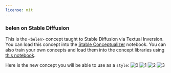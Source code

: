 ```yaml
---
license: mit
---
```

### belen on Stable Diffusion
This is the `<belen>` concept taught to Stable Diffusion via Textual Inversion. You can load this concept into the [Stable Conceptualizer](https://colab.research.google.com/github/huggingface/notebooks/blob/main/diffusers/stable_conceptualizer_inference.ipynb) notebook. You can also train your own concepts and load them into the concept libraries using [this notebook](https://colab.research.google.com/github/huggingface/notebooks/blob/main/diffusers/sd_textual_inversion_training.ipynb).

Here is the new concept you will be able to use as a `style`:
![<belen> 0](https://huggingface.co/sd-concepts-library/belen/resolve/main/concept_images/3.jpeg)
![<belen> 1](https://huggingface.co/sd-concepts-library/belen/resolve/main/concept_images/0.jpeg)
![<belen> 2](https://huggingface.co/sd-concepts-library/belen/resolve/main/concept_images/1.jpeg)
![<belen> 3](https://huggingface.co/sd-concepts-library/belen/resolve/main/concept_images/2.jpeg)

